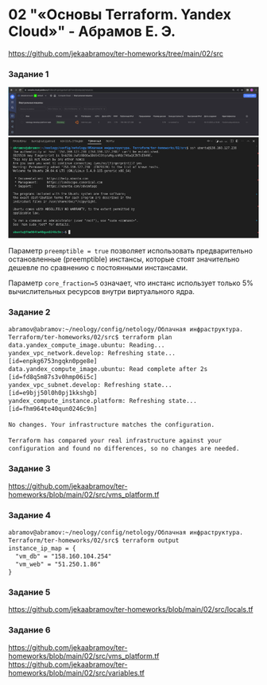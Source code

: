# 02 "«Основы Terraform. Yandex Cloud»" - Абрамов Е. Э.

https://github.com/jekaabramov/ter-homeworks/tree/main/02/src

### Задание 1

![](https://github.com/jekaabramov/netology_hw/blob/master/%D0%9E%D0%B1%D0%BB%D0%B0%D1%87%D0%BD%D0%B0%D1%8F%20%D0%B8%D0%BD%D1%84%D1%80%D0%B0%D1%81%D1%82%D1%80%D1%83%D0%BA%D1%82%D1%83%D1%80%D0%B0.%20Terraform/02_%C2%AB%D0%9E%D1%81%D0%BD%D0%BE%D0%B2%D1%8B%20Terraform.%20Yandex%20Cloud%C2%BB/img/1-1.png)
![](https://github.com/jekaabramov/netology_hw/blob/master/%D0%9E%D0%B1%D0%BB%D0%B0%D1%87%D0%BD%D0%B0%D1%8F%20%D0%B8%D0%BD%D1%84%D1%80%D0%B0%D1%81%D1%82%D1%80%D1%83%D0%BA%D1%82%D1%83%D1%80%D0%B0.%20Terraform/02_%C2%AB%D0%9E%D1%81%D0%BD%D0%BE%D0%B2%D1%8B%20Terraform.%20Yandex%20Cloud%C2%BB/img/1-2.png)

Параметр ```preemptible = true``` позволяет использовать предварительно остановленные (preemptible) инстансы, которые стоят значительно дешевле по сравнению с постоянными инстансами. 

Параметр ```core_fraction=5``` означает, что инстанс использует только 5% вычислительных ресурсов внутри виртуального ядра. 

### Задание 2

```
abramov@abramov:~/neology/config/netology/Облачная инфраструктура. Terraform/ter-homeworks/02/src$ terraform plan
data.yandex_compute_image.ubuntu: Reading...
yandex_vpc_network.develop: Refreshing state... [id=enpkg6753ngqkn0pge8e]
data.yandex_compute_image.ubuntu: Read complete after 2s [id=fd8q5m87s3v0hmp06i5c]
yandex_vpc_subnet.develop: Refreshing state... [id=e9bjj50l0h0pj1kkshgb]
yandex_compute_instance.platform: Refreshing state... [id=fhm964te40qun0246c9n]

No changes. Your infrastructure matches the configuration.

Terraform has compared your real infrastructure against your configuration and found no differences, so no changes are needed.
```

### Задание 3

https://github.com/jekaabramov/ter-homeworks/blob/main/02/src/vms_platform.tf

### Задание 4
```
abramov@abramov:~/neology/config/netology/Облачная инфраструктура. Terraform/ter-homeworks/02/src$ terraform output
instance_ip_map = {
  "vm_db" = "158.160.104.254"
  "vm_web" = "51.250.1.86"
}
```

### Задание 5

https://github.com/jekaabramov/ter-homeworks/blob/main/02/src/locals.tf

### Задание 6

https://github.com/jekaabramov/ter-homeworks/blob/main/02/src/vms_platform.tf \
https://github.com/jekaabramov/ter-homeworks/blob/main/02/src/variables.tf